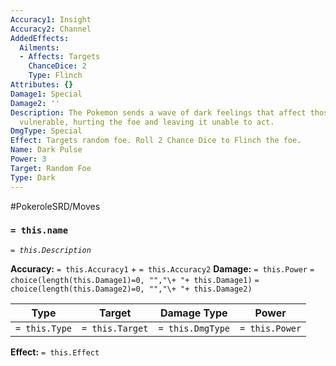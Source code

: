 ```yaml
---
Accuracy1: Insight
Accuracy2: Channel
AddedEffects:
  Ailments:
  - Affects: Targets
    ChanceDice: 2
    Type: Flinch
Attributes: {}
Damage1: Special
Damage2: ''
Description: The Pokemon sends a wave of dark feelings that affect those who are most
  vulnerable, hurting the foe and leaving it unable to act.
DmgType: Special
Effect: Targets random foe. Roll 2 Chance Dice to Flinch the foe.
Name: Dark Pulse
Power: 3
Target: Random Foe
Type: Dark
---
```


#PokeroleSRD/Moves

### `= this.name` 
*`= this.Description`*

**Accuracy:** `= this.Accuracy1` + `= this.Accuracy2`
**Damage:** `= this.Power` `= choice(length(this.Damage1)=0, "","\+ "+ this.Damage1)` `= choice(length(this.Damage2)=0, "","\+ "+ this.Damage2)`

| Type          | Target          | Damage Type          | Power          |
| ------------- | --------------- | ---------------- | -------------- |
| `= this.Type` | `= this.Target` | `= this.DmgType` | `= this.Power` | 

**Effect:** `= this.Effect`